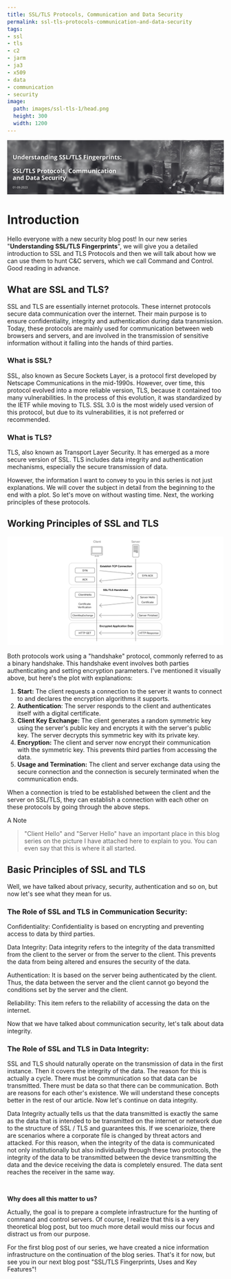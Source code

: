 ```yaml
---
title: SSL/TLS Protocols, Communication and Data Security
permalink: ssl-tls-protocols-communication-and-data-security
tags:
- ssl
- tls
- c2
- jarm
- ja3
- x509
- data
- communication
- security
image:
  path: images/ssl-tls-1/head.png
  height: 300
  width: 1200
---
```


<img src="/images/ssl-tls-1/head.png">

# Introduction

Hello everyone with a new security blog post! In our new series "**Understanding SSL/TLS Fingerprints**", we will give you a detailed introduction to SSL and TLS Protocols and then we will talk about how we can use them to hunt C&C servers, which we call Command and Control. Good reading in advance.

## What are SSL and TLS?

SSL and TLS are essentially internet protocols. These internet protocols secure data communication over the internet. Their main purpose is to ensure confidentiality, integrity and authentication during data transmission. Today, these protocols are mainly used for communication between web browsers and servers, and are involved in the transmission of sensitive information without it falling into the hands of third parties.

### What is SSL?

SSL, also known as Secure Sockets Layer, is a protocol first developed by Netscape Communications in the mid-1990s. However, over time, this protocol evolved into a more reliable version, TLS, because it contained too many vulnerabilities. In the process of this evolution, it was standardized by the IETF while moving to TLS. SSL 3.0 is the most widely used version of this protocol, but due to its vulnerabilities, it is not preferred or recommended.


### What is TLS?

TLS, also known as Transport Layer Security. It has emerged as a more secure version of SSL. TLS includes data integrity and authentication mechanisms, especially the secure transmission of data.

However, the information I want to convey to you in this series is not just explanations. We will cover the subject in detail from the beginning to the end with a plot. So let's move on without wasting time. Next, the working principles of these protocols.

## Working Principles of SSL and TLS

<img src="/images/ssl-tls-1/data.png">

Both protocols work using a "handshake" protocol, commonly referred to as a binary handshake. This handshake event involves both parties authenticating and setting encryption parameters. I've mentioned it visually above, but here's the plot with explanations:

1. **Start:** The client requests a connection to the server it wants to connect to and declares the encryption algorithms it supports.
2. **Authentication**: The server responds to the client and authenticates itself with a digital certificate.
3. **Client Key Exchange:** The client generates a random symmetric key using the server's public key and encrypts it with the server's public key. The server decrypts this symmetric key with its private key.
4. **Encryption:** The client and server now encrypt their communication with the symmetric key. This prevents third parties from accessing the data.
5. **Usage and Termination:** The client and server exchange data using the secure connection and the connection is securely terminated when the communication ends.

When a connection is tried to be established between the client and the server on SSL/TLS, they can establish a connection with each other on these protocols by going through the above steps.

A Note

> "Client Hello" and "Server Hello" have an important place in this blog series on the picture I have attached here to explain to you. You can even say that this is where it all started.
> 

## Basic Principles of SSL and TLS

Well, we have talked about privacy, security, authentication and so on, but now let's see what they mean for us.

### The Role of SSL and TLS in Communication Security:

Confidentiality: Confidentiality is based on encrypting and preventing access to data by third parties.

Data Integrity: Data integrity refers to the integrity of the data transmitted from the client to the server or from the server to the client. This prevents the data from being altered and ensures the security of the data.

Authentication: It is based on the server being authenticated by the client. Thus, the data between the server and the client cannot go beyond the conditions set by the server and the client.

Reliability: This item refers to the reliability of accessing the data on the internet.

Now that we have talked about communication security, let's talk about data integrity.
<br>

### The Role of SSL and TLS in Data Integrity:

SSL and TLS should naturally operate on the transmission of data in the first instance. Then it covers the integrity of the data. The reason for this is actually a cycle. There must be communication so that data can be transmitted. There must be data so that there can be communication. Both are reasons for each other's existence. We will understand these concepts better in the rest of our article. Now let's continue on data integrity.

Data Integrity actually tells us that the data transmitted is exactly the same as the data that is intended to be transmitted on the internet or network due to the structure of SSL / TLS and guarantees this. If we scenarioize, there are scenarios where a corporate file is changed by threat actors and attacked. For this reason, when the integrity of the data is communicated not only institutionally but also individually through these two protocols, the integrity of the data to be transmitted between the device transmitting the data and the device receiving the data is completely ensured. The data sent reaches the receiver in the same way.

<br>

**Why does all this matter to us?**

Actually, the goal is to prepare a complete infrastructure for the hunting of command and control servers. Of course, I realize that this is a very theoretical blog post, but too much more detail would miss our focus and distract us from our purpose. 

For the first blog post of our series, we have created a nice information infrastructure on the continuation of the blog series. That's it for now, but see you in our next blog post "SSL/TLS Fingerprints, Uses and Key Features"!
